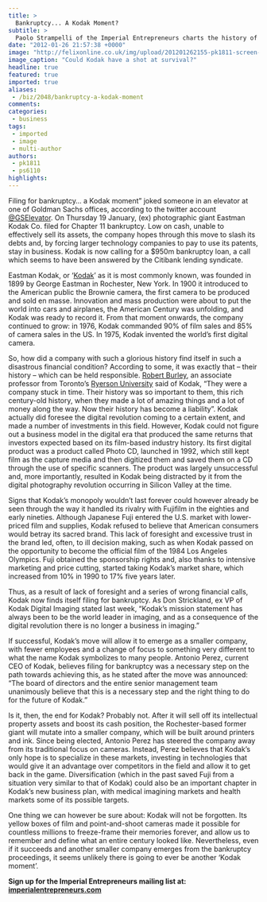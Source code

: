 ```yaml
---
title: >
  Bankruptcy... A Kodak Moment?
subtitle: >
  Paolo Strampelli of the Imperial Entrepreneurs charts the history of a company that has struggled to keep apace with the times
date: "2012-01-26 21:57:38 +0000"
image: "http://felixonline.co.uk/img/upload/201201262155-pk1811-screen-shot-2012-01-25-at-08.09.02.jpg"
image_caption: "Could Kodak have a shot at survival?"
headline: true
featured: true
imported: true
aliases:
 - /biz/2048/bankruptcy-a-kodak-moment
comments:
categories:
 - business
tags:
 - imported
 - image
 - multi-author
authors:
 - pk1811
 - ps6110
highlights:
---
```


Filing for bankruptcy… a Kodak moment” joked someone in an elevator at one of Goldman Sachs offices, according to the twitter account [@GSElevator](http://twitter.com/#!/gselevator). On Thursday 19 January, (ex) photographic giant Eastman Kodak Co. filed for Chapter 11 bankruptcy. Low on cash, unable to effectively sell its assets, the company hopes through this move to slash its debts and, by forcing larger technology companies to pay to use its patents, stay in business. Kodak is now calling for a $950m bankruptcy loan, a call which seems to have been answered by the Citibank lending syndicate.

Eastman Kodak, or ‘[Kodak](http://imperialentrepreneurs.com)’ as it is most commonly known, was founded in 1899 by George Eastman in Rochester, New York. In 1900 it introduced to the American public the Brownie camera, the first camera to be produced and sold en masse. Innovation and mass production were about to put the world into cars and airplanes, the American Century was unfolding, and Kodak was ready to record it. From that moment onwards, the company continued to grow: in 1976, Kodak commanded 90% of film sales and 85% of camera sales in the US. In 1975, Kodak invented the world’s first digital camera.

So, how did a company with such a glorious history find itself in such a disastrous financial condition? According to some, it was exactly that – their history – which can be held responsible. [Robert Burley](http://www.robertburley.com/), an associate professor from Toronto’s [Ryerson University](http://www.ryerson.ca/index.html) said of Kodak, “They were a company stuck in time. Their history was so important to them, this rich century-old history, when they made a lot of amazing things and a lot of money along the way. Now their history has become a liability”. Kodak actually did foresee the digital revolution coming to a certain extent, and made a number of investments in this field. However, Kodak could not figure out a business model in the digital era that produced the same returns that investors expected based on its film-based industry history. Its first digital product was a product called Photo CD, launched in 1992, which still kept film as the capture media and then digitized them and saved them on a CD through the use of specific scanners. The product was largely unsuccessful and, more importantly, resulted in Kodak being distracted by it from the digital photography revolution occurring in Silicon Valley at the time.

Signs that Kodak’s monopoly wouldn’t last forever could however already be seen through the way it handled its rivalry with Fujifilm in the eighties and early nineties. Although Japanese Fuji entered the U.S. market with lower-priced film and supplies, Kodak refused to believe that American consumers would betray its sacred brand. This lack of foresight and excessive trust in the brand led, often, to ill decision making, such as when Kodak passed on the opportunity to become the official film of the 1984 Los Angeles Olympics. Fuji obtained the sponsorship rights and, also thanks to intensive marketing and price cutting, started taking Kodak’s market share, which increased from 10% in 1990 to 17% five years later.

Thus, as a result of lack of foresight and a series of wrong financial calls, Kodak now finds itself filing for bankruptcy. As Don Strickland, ex VP of Kodak Digital Imaging stated last week, “Kodak’s mission statement has always been to be the world leader in imaging, and as a consequence of the digital revolution there is no longer a business in imaging.”

If successful, Kodak’s move will allow it to emerge as a smaller company, with fewer employees and a change of focus to something very different to what the name Kodak symbolizes to many people. Antonio Perez, current CEO of Kodak, believes filing for bankruptcy was a necessary step on the path towards achieving this, as he stated after the move was announced: “The board of directors and the entire senior management team unanimously believe that this is a necessary step and the right thing to do for the future of Kodak.”

Is it, then, the end for Kodak? Probably not. After it will sell off its intellectual property assets and boost its cash position, the Rochester-based former giant will mutate into a smaller company, which will be built around printers and ink. Since being elected, Antonio Perez has steered the company away from its traditional focus on cameras. Instead, Perez believes that Kodak’s only hope is to specialize in these markets, investing in technologies that would give it an advantage over competitors in the field and allow it to get back in the game. Diversification (which in the past saved Fuji from a situation very similar to that of Kodak) could also be an important chapter in Kodak’s new business plan, with medical imagining markets and health markets some of its possible targets.

One thing we can however be sure about: Kodak will not be forgotten. Its yellow boxes of film and point-and-shoot cameras made it possible for countless millions to freeze-frame their memories forever, and allow us to remember and define what an entire century looked like. Nevertheless, even if it succeeds and another smaller company emerges from the bankruptcy proceedings, it seems unlikely there is going to ever be another ‘Kodak moment’.

__Sign up for the Imperial Entrepreneurs mailing list at: [imperialentrepreneurs.com](http://imperialentrepreneurs.com)__

